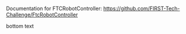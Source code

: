 Documentation for FTCRobotController: https://github.com/FIRST-Tech-Challenge/FtcRobotController

bottom text